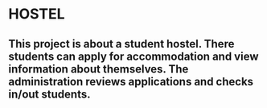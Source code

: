 # HOSTEL
## This project is about a student hostel. There students can apply for accommodation and view information about themselves. The administration reviews applications and checks in/out students.